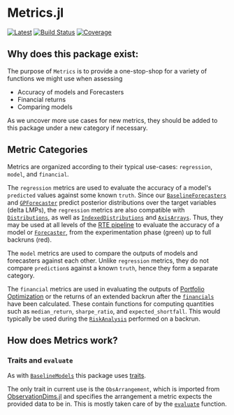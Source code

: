 # Metrics.jl

[![Latest](https://img.shields.io/badge/docs-latest-blue.svg)](https://invenia.pages.invenia.ca/Metrics.jl/)
[![Build Status](https://gitlab.invenia.ca/invenia/Metrics.jl/badges/master/build.svg)](https://gitlab.invenia.ca/invenia/Metrics.jl/commits/master)
[![Coverage](https://gitlab.invenia.ca/invenia/Metrics.jl/badges/master/coverage.svg)](https://gitlab.invenia.ca/invenia/Metrics.jl/commits/master)

## Why does this package exist:
The purpose of `Metrics` is to provide a one-stop-shop for a variety of functions we might use when assessing
 - Accuracy of models and Forecasters
 - Financial returns
 - Comparing models

As we uncover more use cases for new metrics, they should be added to this package under a new category if necessary.

## Metric Categories

Metrics are organized according to their typical use-cases: `regression`, `model`, and `financial`.

The `regression` metrics are used to evaluate the accuracy of a model's `predicted` values against some known `truth`.
Since our [`BaselineForecasters`](https://gitlab.invenia.ca/invenia/BaselineForecasters.jl) and [`GPForecaster`](https://gitlab.invenia.ca/research/GPForecaster.jl) predict posterior distributions over the target variables (delta LMPs), the `regression` metrics are also compatible with [`Distributions`](https://github.com/JuliaStats/Distributions.jl), as well as [`IndexedDistributions`](https://gitlab.invenia.ca/invenia/IndexedDistributions.jl) and [`AxisArrays`](https://github.com/JuliaArrays/AxisArrays.jl).
Thus, they may be used at all levels of the [RTE pipeline](https://gitlab.invenia.ca/invenia/wiki/blob/master/research/research-testing-environment.md#design) to evaluate the accuracy of a model or [`Forecaster`](https://gitlab.invenia.ca/invenia/Forecasters.jl), from the experimentation phase (green) up to full backruns (red).

The `model` metrics are used to compare the outputs of models and forecasters against each other.
Unlike `regression` metrics, they do not compare `prediction`s against a known `truth`, hence they form a separate category.

The `financial` metrics are used in evaluating the outputs of [Portfolio Optimization](https://gitlab.invenia.ca/invenia/PortfolioOptimizers.jl) or the returns of an extended backrun after the [`financials`](https://invenia.pages.invenia.ca/BidFinance.jl/pages/api/#BidFinance.get_financials-Tuple{S3DB.AbstractClient,TimeZones.ZonedDateTime,Bids.FixedDataFrame,ElectricityMarkets.Market}) have been calculated.
These contain functions for computing quantities such as `median_return`, `sharpe_ratio`, and `expected_shortfall`.
This would typically be used during the [`RiskAnalysis`](https://gitlab.invenia.ca/invenia/RiskAnalysis.jl) performed on a backrun.

## How does Metrics work?

### Traits and `evaluate`

As with [`BaselineModels`](https://gitlab.invenia.ca/research/BaselineModels.jl) this package uses [traits](https://white.ucc.asn.au/2018/10/03/Dispatch,-Traits-and-Metaprogramming-Over-Reflection.html).

The only trait in current use is the `ObsArrangement`, which is imported from [ObservationDims.jl](https://github.com/invenia/ObservationDims.jl) and specifies the arrangement a metric expects the provided data to be in.
This is mostly taken care of by the [`evaluate`](@ref) function.